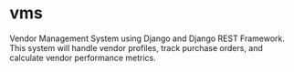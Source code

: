 # vms
Vendor Management System using Django and Django REST Framework. This system will handle vendor profiles, track purchase orders, and calculate vendor performance metrics.
